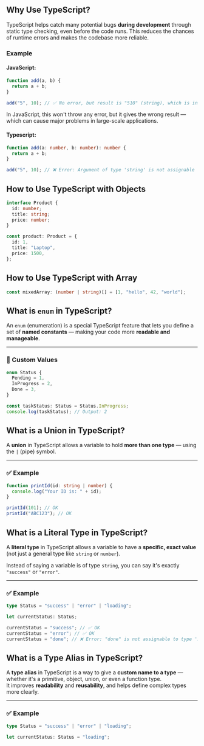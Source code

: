 ## Why Use TypeScript?

TypeScript helps catch many potential bugs **during development** through static type checking, even before the code runs. This reduces the chances of runtime errors and makes the codebase more reliable.

### Example

#### JavaScript:

```js
function add(a, b) {
  return a + b;
}

add("5", 10); // ✅ No error, but result is "510" (string), which is incorrect
```

In JavaScript, this won't throw any error, but it gives the wrong result — which can cause major problems in large-scale applications.

#### Typescript:

```ts
function add(a: number, b: number): number {
  return a + b;
}

add("5", 10); // ❌ Error: Argument of type 'string' is not assignable to parameter of type 'number'
```

## How to Use TypeScript with Objects

```ts
interface Product {
  id: number;
  title: string;
  price: number;
}

const product: Product = {
  id: 1,
  title: "Laptop",
  price: 1500,
};
```

## How to Use TypeScript with Array

```ts
const mixedArray: (number | string)[] = [1, "hello", 42, "world"];
```

## What is `enum` in TypeScript?

An `enum` (enumeration) is a special TypeScript feature that lets you define a set of **named constants** — making your code more **readable and manageable**.

---

### 🔢 Custom Values

```ts
enum Status {
  Pending = 1,
  InProgress = 2,
  Done = 3,
}

const taskStatus: Status = Status.InProgress;
console.log(taskStatus); // Output: 2
```

## What is a Union in TypeScript?

A **union** in TypeScript allows a variable to hold **more than one type** — using the `|` (pipe) symbol.

---

### ✅ Example

```ts
function printId(id: string | number) {
  console.log("Your ID is: " + id);
}

printId(101); // OK
printId("ABC123"); // OK
```

## What is a Literal Type in TypeScript?

A **literal type** in TypeScript allows a variable to have a **specific, exact value** (not just a general type like `string` or `number`).

Instead of saying a variable is of type `string`, you can say it's exactly `"success"` or `"error"`.

---

### ✅ Example

```ts
type Status = "success" | "error" | "loading";

let currentStatus: Status;

currentStatus = "success"; // ✅ OK
currentStatus = "error"; // ✅ OK
currentStatus = "done"; // ❌ Error: "done" is not assignable to type 'Status'
```

## What is a Type Alias in TypeScript?

A **type alias** in TypeScript is a way to give a **custom name to a type** — whether it's a primitive, object, union, or even a function type.  
It improves **readability** and **reusability**, and helps define complex types more clearly.

---

### ✅ Example

```ts
type Status = "success" | "error" | "loading";

let currentStatus: Status = "loading";
```
